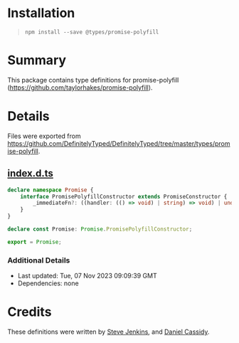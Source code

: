 # Installation
> `npm install --save @types/promise-polyfill`

# Summary
This package contains type definitions for promise-polyfill (https://github.com/taylorhakes/promise-polyfill).

# Details
Files were exported from https://github.com/DefinitelyTyped/DefinitelyTyped/tree/master/types/promise-polyfill.
## [index.d.ts](https://github.com/DefinitelyTyped/DefinitelyTyped/tree/master/types/promise-polyfill/index.d.ts)
````ts
declare namespace Promise {
    interface PromisePolyfillConstructor extends PromiseConstructor {
        _immediateFn?: ((handler: (() => void) | string) => void) | undefined;
    }
}

declare const Promise: Promise.PromisePolyfillConstructor;

export = Promise;

````

### Additional Details
 * Last updated: Tue, 07 Nov 2023 09:09:39 GMT
 * Dependencies: none

# Credits
These definitions were written by [Steve Jenkins](https://github.com/skysteve), and [Daniel Cassidy](https://github.com/djcsdy).
